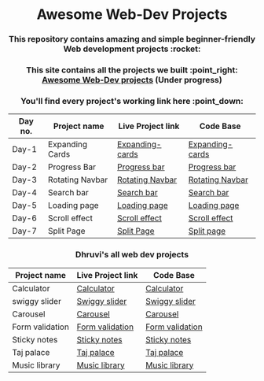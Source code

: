 <h1 align="center">Awesome Web-Dev Projects</h1>
<h3 align="center">This repository contains amazing and simple beginner-friendly Web development projects :rocket:</h3>

<h3 align="center">This site contains all the projects we built :point_right: <a href="https://ashish-khanagwal.github.io/50-projects-50-days">Awesome Web-Dev projects</a> (<b>Under progress</b>)</h3>

<h3 align="center">You'll find every project's working link here :point_down: </h3>

<div align="center">

| Day no. | Project name    | Live Project link                                       | Code Base                                   |
|---------|-----------------|---------------------------------------------------------|---------------------------------------------|
| Day-1   | Expanding Cards | [Expanding-cards](https://expandiing-cards.vercel.app/) | [Expanding-cards](https://github.com/Ashish-khanagwal/Awesome-web-dev/tree/main/Day-1(13-Oct)) |
| Day-2   | Progress Bar    | [Progress bar](https://form-progress-bar.vercel.app/)   | [Progress bar](https://github.com/Ashish-khanagwal/Awesome-web-dev/tree/main/Day-2(14-Oct)) |
| Day-3   | Rotating Navbar | [Rotating Navbar](https://rotating-navbar.vercel.app/)  | [Rotating Navbar](https://github.com/Ashish-khanagwal/Awesome-web-dev/tree/main/Day-3(15-Oct)) |
| Day-4   | Search bar      | [Search bar](https://search-black.vercel.app/)          | [Search bar](https://github.com/Ashish-khanagwal/Awesome-web-dev/tree/main/Day-4(16-Oct)) |
| Day-5   | Loading page    | [Loading page](https://loading-page-eta.vercel.app/)    | [Loading page](https://github.com/Ashish-khanagwal/Awesome-web-dev/tree/main/Day-5(17-Oct)) |
| Day-6   | Scroll effect   | [Scroll effect](https://scroll-effect.vercel.app/)      | [Scroll effect](https://github.com/Ashish-khanagwal/Awesome-web-dev/tree/main/Day-6(19-Oct)) |
| Day-7   | Split Page      | [Split Page](https://split-page.vercel.app/)            | [Split page](https://github.com/Ashish-khanagwal/Awesome-web-dev/tree/main/Day-7(22-Oct)) |

</div>

<h3 align="center">Dhruvi's all web dev projects</h3>

<div align="center">

| Project name    | Live Project link                                                | Code Base                                   |
|-----------------|------------------------------------------------------------------|---------------------------------------------|
| Calculator      | [Calculator](https://calculator-umber-one.vercel.app/)           | [Calculator](https://github.com/Ashish-khanagwal/Awesome-web-dev/tree/main/Dhruvi's-Frontend%20-Project/DAY%20(CALCULATOR)) |
| swiggy slider   | [Swiggy slider](https://swiggy-slider.vercel.app/)               | [Swiggy slider](https://github.com/Ashish-khanagwal/Awesome-web-dev/tree/main/Dhruvi's-Frontend%20-Project/DAY%20(SWIGGY'S%20SLIDER)) |
| Carousel        | [Carousel](https://carousel-teal.vercel.app/)                    | [Carousel](https://github.com/Ashish-khanagwal/Awesome-web-dev/tree/main/Dhruvi's-Frontend%20-Project/DAY%20(CAROUSEL)) |
| Form validation | [Form validation](https://form-validation-eta-sepia.vercel.app/) | [Form validation](https://github.com/Ashish-khanagwal/Awesome-web-dev/tree/main/Dhruvi's-Frontend%20-Project/DAY%20(%20FORM%20%20VALIDATION%20)) |
| Sticky notes    | [Sticky notes](https://sticky-notes-six.vercel.app/)             | [Sticky notes](https://github.com/Ashish-khanagwal/Awesome-web-dev/tree/main/Dhruvi's-Frontend%20-Project/Day%20(STICKY%20NOTES)) |
| Taj palace      | [Taj palace](https://palace-seven.vercel.app/)                   | [Taj palace](https://github.com/Ashish-khanagwal/Awesome-web-dev/tree/main/Dhruvi's-Frontend%20-Project/DAY%20-%20(PALACE%20)) |
| Music library   | [Music library](https://music-library-one.vercel.app/)           | [Music library](https://github.com/Ashish-khanagwal/Awesome-web-dev/tree/main/Dhruvi's-Frontend%20-Project/MUSIC) |

</div>
